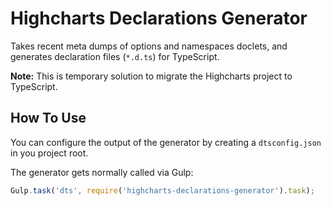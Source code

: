 # Highcharts Declarations Generator

Takes recent meta dumps of options and namespaces doclets, and generates
declaration files (`*.d.ts`) for TypeScript.

**Note:**
This is temporary solution to migrate the Highcharts project to TypeScript.

## How To Use

You can configure the output of the generator by creating a `dtsconfig.json` in
you project root.

The generator gets normally called via Gulp:
```js
Gulp.task('dts', require('highcharts-declarations-generator').task);
```
